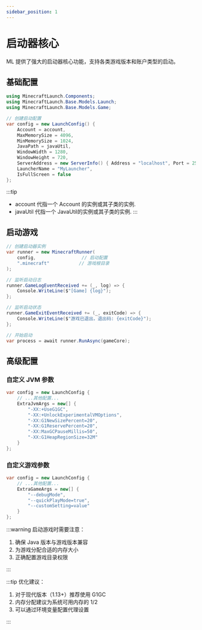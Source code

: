 ```yaml
---
sidebar_position: 1
---
```


# 启动器核心

ML 提供了强大的启动器核心功能，支持各类游戏版本和账户类型的启动。

## 基础配置

```csharp
using MinecraftLaunch.Components;
using MinecraftLaunch.Base.Models.Launch;
using MinecraftLaunch.Base.Models.Game;

// 创建启动配置
var config = new LaunchConfig() {
    Account = account,                                                           // 账户实例
    MaxMemorySize = 4096,                                                        // 最大内存(MB)
    MinMemorySize = 1024,                                                        // 最小内存(MB)
    JavaPath = javaUtil,                                                         // Java路径
    WindowWidth = 1280,                                                          // 窗口宽度
    WindowHeight = 720,                                                          // 窗口高度
    ServerAddress = new ServerInfo() { Address = "localhost", Port = 25565 },    // 服务器地址(可选)
    LauncherName = "MyLauncher",                                                 // 启动器名称
    IsFullScreen = false                                                         // 是否全屏
};
```

:::tip
- account 代指一个 Account 的实例或其子类的实例.
- javaUtil 代指一个 JavaUtil的实例或其子类的实例.
:::

## 启动游戏

```csharp
// 创建启动器实例
var runner = new MinecraftRunner(
    config,                 // 启动配置
    ".minecraft"           // 游戏根目录
);

// 监听启动日志
runner.GameLogEventReceived += (_, log) => {
    Console.WriteLine($"[Game] {log}");
};

// 监听启动状态
runner.GameExitEventReceived += (_, exitCode) => {
    Console.WriteLine($"游戏已退出，退出码: {exitCode}");
};

// 开始启动
var process = await runner.RunAsync(gameCore);
```

## 高级配置

### 自定义 JVM 参数

```csharp
var config = new LaunchConfig {
    // ...其他配置...
    ExtraJvmArgs = new[] {
        "-XX:+UseG1GC",
        "-XX:+UnlockExperimentalVMOptions",
        "-XX:G1NewSizePercent=20",
        "-XX:G1ReservePercent=20",
        "-XX:MaxGCPauseMillis=50",
        "-XX:G1HeapRegionSize=32M"
    }
};
```

### 自定义游戏参数

```csharp
var config = new LaunchConfig {
    // ...其他配置...
    ExtraGameArgs = new[] {
        "--debugMode",
        "--quickPlayMode=true",
        "--customSetting=value"
    }
};
```

:::warning
启动游戏时需要注意：

1. 确保 Java 版本与游戏版本兼容
2. 为游戏分配合适的内存大小
3. 正确配置游戏目录权限

:::

:::tip
优化建议：

1. 对于现代版本（1.13+）推荐使用 G1GC
2. 内存分配建议为系统可用内存的 1/2
3. 可以通过环境变量配置代理设置

:::
